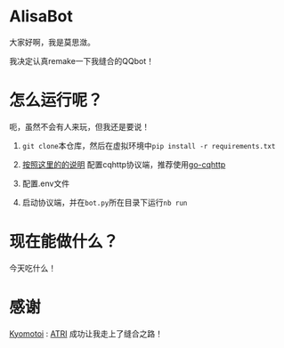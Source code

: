 # AlisaBot

大家好啊，我是莫思潋。

我决定认真remake一下我缝合的QQbot！

# 怎么运行呢？

呃，虽然不会有人来玩，但我还是要说！

1. `git clone`本仓库，然后在虚拟环境中`pip install -r requirements.txt`

2. [按照这里的的说明](https://v2.nonebot.dev/next/guide/cqhttp-guide.html)
   配置cqhttp协议端，推荐使用[go-cqhttp](https://github.com/Mrs4s/go-cqhttp)

3. 配置.env文件

4. 启动协议端，并在`bot.py`所在目录下运行`nb run`

# 现在能做什么？

今天吃什么！

# 感谢

[Kyomotoi](https://github.com/Kyomotoi) : [ATRI](https://github.com/Kyomotoi/ATRI) 成功让我走上了缝合之路！
